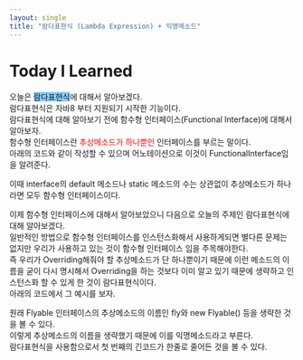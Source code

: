 ```yaml
---
layout: single
title: "람다표현식 (Lambda Expression) + 익명메소드"
---
```

# Today I Learned


오늘은 <span style="background-color:#87CEFE">람다표현식</span>에 대해서 알아보겠다.   
람다표현식은 자바8 부터 지원되기 시작한 기능이다.   
람다표현식에 대해 알아보기 전에 함수형 인터페이스(Functional Interface)에 대해서 알아보자.   
함수형 인터페이스란 <span style="color: red">추상메소드가 하나뿐인</span> 인터페이스를 부르는 말이다.  
아래의 코드와 같이 작성할 수 있으며 어노테이션으로 이것이 FunctionalInterface임을 알려준다.    
<script src="https://gist.github.com/zero2top/5279adf0baa671311312b7930bdae0db.js"></script>  
이때 interface의 default 메소드나 static 메소드의 수는 상관없이 추상메소드가 하나라면 모두 함수형 인터페이스이다.  
  
이제 함수형 인터페이스에 대해서 알아보았으니 다음으로 오늘의 주제인 람다표현식에 대해 알아보겠다.  
일반적인 방법으로 함수형 인터페이스를 인스턴스화해서 사용하게되면 별다른 문제는 없지만 우리가 사용하고 있는 것이 함수형 인터페이스 임을 주목해야한다.  
즉 우리가 Overriding해줘야 할 추상메소드가 단 하나뿐이기 때문에 이런 메소드의 이름을 굳이 다시 명시해서 Overriding을 하는 것보다 
이미 알고 있기 때문에 생략하고 인스턴스화 할 수 있게 한 것이 람다표현식이다.  
아래의 코드에서 그 예시를 보자.    
<script src="https://gist.github.com/zero2top/422b9402739c72a522aef3f729837a56.js"></script>
  
원래 Flyable 인터페이스의 추상메소드의 이름인 fly와 new Flyable() 등을 생략한 것을 볼 수 있다.   
이렇게 추상메소드의 이름을 생략했기 때문에 이를 익명메소드라고 부른다.  
람다표현식을 사용함으로서 첫 번째의   긴코드가 한줄로 줄어든 것을 볼 수 있다.  









